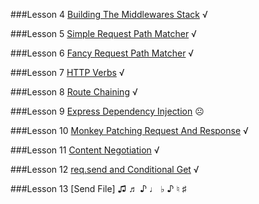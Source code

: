###Lesson  4 [Building The Middlewares Stack][4] √

###Lesson  5 [Simple Request Path Matcher][5] √

###Lesson  6 [Fancy Request Path Matcher][6] √

###Lesson  7 [HTTP Verbs][7] √

###Lesson  8 [Route Chaining][8] √

###Lesson  9 [Express Dependency Injection][9] ☹

###Lesson 10 [Monkey Patching Request And Response][10] √

###Lesson 11 [Content Negotiation][11] √

###Lesson 12 [req.send and Conditional Get][12] √

###Lesson 13 [Send File] ♫ ♬ ♪ ♩ ♭ ♪ ♮ ♯

[4]:https://gist.github.com/hayeah/6bbe2bebf58ec9ae889a
[5]:https://gist.github.com/hayeah/5933719969b041b1cfff
[6]:https://gist.github.com/hayeah/5a79837c9646b8398fd2
[7]:https://gist.github.com/hayeah/8af3c2c52427c3e8b3bb
[8]:https://gist.github.com/hayeah/f0bf015fdeb0a08ffce5
[9]:https://gist.github.com/hayeah/ff0c23ef1eb39f4dcd3a
[10]:https://gist.github.com/hayeah/b136e7631deaa362a716
[11]:https://gist.github.com/hayeah/5b4f082bfc8ec24a268a
[12]:https://gist.github.com/hayeah/095cb6bfa54879efddcf
[13]:https://gist.github.com/hayeah/420d15a0aa429e4cf2d2
